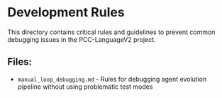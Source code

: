 # Development Rules

This directory contains critical rules and guidelines to prevent common debugging issues in the PCC-LanguageV2 project.

## Files:
- `manual_loop_debugging.md` - Rules for debugging agent evolution pipeline without using problematic test modes